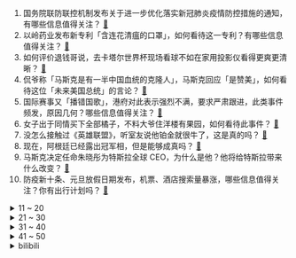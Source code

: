 1. 国务院联防联控机制发布关于进一步优化落实新冠肺炎疫情防控措施的通知，有哪些信息值得关注？ [:link:](https://www.zhihu.com/question/570956760)
2. 以岭药业发布新专利「含连花清瘟的口罩」，如何看待这一专利？有哪些信息值得关注？ [:link:](https://www.zhihu.com/question/570923163)
3. 如何评价退钱哥说，去卡塔尔世界杯现场看球不如在家用投影仪看得更爽更清晰？ [:link:](https://www.zhihu.com/question/568591970)
4. 侃爷称「马斯克是有一半中国血统的克隆人」，马斯克回应「是赞美」，如何看待这位「未来美国总统」的言论？ [:link:](https://www.zhihu.com/question/570731553)
5. 国际赛事又「播错国歌」，港府对此表示强烈不满，要求严肃跟进，此类事件频发，原因几何？哪些信息值得关注？ [:link:](https://www.zhihu.com/question/570242449)
6. 女子出于同情买下全部橘子，不料大爷住洋楼有果园，如何看待此事件？ [:link:](https://www.zhihu.com/question/570710982)
7. 没怎么接触过《英雄联盟》，听室友说他铂金就很牛了，这是真的吗？ [:link:](https://www.zhihu.com/question/534878629)
8. 现在，阿根廷已经露出冠军相，但是能够成真吗？ [:link:](https://www.zhihu.com/question/570792680)
9. 马斯克决定任命朱晓彤为特斯拉全球 CEO，为什么是他？他将给特斯拉带来什么改变？ [:link:](https://www.zhihu.com/question/571015714)
10. 防疫新十条、元旦放假日期发布，机票、酒店搜索量暴涨，哪些信息值得关注？你有出行计划吗？ [:link:](https://www.zhihu.com/question/570947878)
<details>
<summary>11 ~ 20</summary>

11. 河南官方回应「网传女孩举报父亲被打死后失联」，目前案情进展如何？ [:link:](https://www.zhihu.com/question/570965873)
12. 为什么李陵五千步兵打八万骑兵能杀一万多，卫青五万骑兵几十万步兵打匈奴也是杀一万多？ [:link:](https://www.zhihu.com/question/549756470)
13. 雷神 CEO 称「为了援助乌克兰，标枪和毒刺的库存几乎耗尽了」，如何看待？美国对乌军援还将持续多久？ [:link:](https://www.zhihu.com/question/570785179)
14. 国务院联防联控机制表示「没有疫情的学校要开展正常的线下教学活动」，还有哪些信息可以关注？ [:link:](https://www.zhihu.com/question/570958262)
15. 《阿凡达 2》内地影院平均票价 71.8 元，专家预测国内累计票房可达 40 亿元，哪些信息值得关注？ [:link:](https://www.zhihu.com/question/570993243)
16. 张核子团队或涉嫌学术不端，核子基因已开发上千种基因检测项目，还有哪些信息值得关注？ [:link:](https://www.zhihu.com/question/570788651)
17. 86.1% 受访青年相信在基层好好干大有可为，去基层工作年轻人需要做哪些准备？ [:link:](https://www.zhihu.com/question/570499184)
18. 为什么目前高学历人才扎堆的游戏大厂却难出好游戏？ [:link:](https://www.zhihu.com/question/530816105)
19. 未来，星际探索中，人类遇到了一颗类地星球，正处于类似地球“恐龙时代”的时期，人类应该怎么做？ [:link:](https://www.zhihu.com/question/569985141)
20. 元旦放假通知来了，连放 3 天不调休，你打算怎么过？可以晒晒你的假期计划吗？ [:link:](https://www.zhihu.com/question/570793881)
</details>
<details>
<summary>21 ~ 30</summary>

21. 长安汽车原力技术发布会，有什么亮点值得关注？ [:link:](https://www.zhihu.com/question/570953165)
22. 进返京人员不再查核酸和健康码，抵京后不再执行落地三天三检，还有哪些信息值得关注？ [:link:](https://www.zhihu.com/question/571007546)
23. 腾讯基于Electron技术的Windows版QQ内测版本预计2023 年推出，该版本有哪些新功能？ [:link:](https://www.zhihu.com/question/570447541)
24. 分析称乌克兰要将战火引到俄境内，普京就保障国内安全主持召开闭门会议，哪些信息值得关注？ [:link:](https://www.zhihu.com/question/570799484)
25. 主播在尼泊尔直播时被杀，当地华侨华人协会回应「行凶者已被抓」，案情最新进展如何？ [:link:](https://www.zhihu.com/question/570781752)
26. 马斯克发起一项投票，询问网民是否支持赦免斯诺登和阿桑奇，结果 80% 的人支持赦免，这释放了哪些信息？ [:link:](https://www.zhihu.com/question/570770676)
27. 日本足球最好成绩只是世界杯16强，中国足球真的有必要学习他们吗？ [:link:](https://www.zhihu.com/question/444160236)
28. 怎么评价《原神》新常驻玩法七圣召唤? [:link:](https://www.zhihu.com/question/554011447)
29. 《甄嬛传》里真正的「人生赢家」是谁？ [:link:](https://www.zhihu.com/question/570242923)
30. 柴米油盐与诗和远方，真的不可调和吗？ [:link:](https://www.zhihu.com/question/570955418)
</details>
<details>
<summary>31 ~ 40</summary>

31. 如何评价《原神》的七圣召唤？ [:link:](https://www.zhihu.com/question/570963006)
32. 世界上有哪些看似很普通，实则很奢侈的食物？ [:link:](https://www.zhihu.com/question/562667486)
33. 合同到期员工提出涨薪才续签，公司操作不当赔了 16 万，该事件起到哪些警示作用？ [:link:](https://www.zhihu.com/question/570419396)
34. 如何在不卸载《原神》的情况下，不沉迷? [:link:](https://www.zhihu.com/question/568428170)
35. 卡塔尔 974 体育场由废弃集装箱构成，完成赛事后它将被拆分，都有哪些设计亮点？对功能设施有影响吗？ [:link:](https://www.zhihu.com/question/568781887)
36. 梁万年称优化防控不是完全放开，更不是被动放开，「现已接近恢复疫情前生活的时机」，哪些信息值得关注？ [:link:](https://www.zhihu.com/question/570966342)
37. 在飞机头等舱，坐过你旁边的最著名的人是谁？ [:link:](https://www.zhihu.com/question/359274010)
38. 中共中央政治局会议分析研究 2023 年经济工作，研究部署党风廉政建设和反腐败工作，哪些信息值得关注？ [:link:](https://www.zhihu.com/question/570922699)
39. 《诡秘之主》中，黑夜教会为什么一直保存着圣赛琳娜的骨灰？ [:link:](https://www.zhihu.com/question/570128165)
40. 美再对台军售，两项总额 4.28 亿美元，此举将产生哪些影响？还有哪些信息值得关注？ [:link:](https://www.zhihu.com/question/570951267)
</details>
<details>
<summary>41 ~ 50</summary>

41. 安徽芜湖三孩家庭首次申请公积金贷款，额度可上浮 20 %，会产生什么影响？ [:link:](https://www.zhihu.com/question/570529801)
42. 扳手腕骨折男子索赔 9.9 万，法院称「自愿参与应承担后果」，如何看待此事件？ [:link:](https://www.zhihu.com/question/570708782)
43. 苹果被曝将汽车发布推迟至2026年，暂缓 L5 级自动驾驶构想，售价或不到十万美元，哪些信息值得关注？ [:link:](https://www.zhihu.com/question/570888059)
44. 国家卫健委表示「十条措施是为了持续提高防控的科学精准水平」「执行中不搞层层加码」，有哪些信息值得关注？ [:link:](https://www.zhihu.com/question/570968931)
45. 12 月 7 日熊去氧胆酸概念股全线爆发，相关公司称「产品不涉及新冠病毒预防等」，有哪些信息值得关注？ [:link:](https://www.zhihu.com/question/570962178)
46. 专家称新冠肺炎应改称新冠病毒传染病，如何从医学角度解读？ [:link:](https://www.zhihu.com/question/570884286)
47. 《原神》最新魔神任务，你们给散兵起的新名字是什么？ [:link:](https://www.zhihu.com/question/570974075)
48. 在山里散放50头猪不去管，几年后会怎样？能活吗？ [:link:](https://www.zhihu.com/question/570559267)
49. 上半区南美 PK 欧洲，下半区欧洲围剿非洲独苗，哪两队能会师卡塔尔世界杯决赛？ [:link:](https://www.zhihu.com/question/570828459)
50. 在《风吹半夏》剧中，你学到了哪些「生意经」？ [:link:](https://www.zhihu.com/question/569190250)
</details><details>
<summary>bilibili</summary>

1. 《原神》角色演示-「流浪者：今昔离索」 [:link:](//www.bilibili.com/video/BV1BW4y1u7CY)
2. “你管这叫世界杯主题曲？” [:link:](//www.bilibili.com/video/BV1o14y1E7xG)
3. “你不妨大胆点去生活，其实没那么多观众！” [:link:](//www.bilibili.com/video/BV1aP4y197h5)
4. 我这照片哪里出了问题？ [:link:](//www.bilibili.com/video/BV1V84y167mY)
5. 拜托，谁会看妹妹跳舞看那么久呢？ [:link:](//www.bilibili.com/video/BV15D4y1e7u2)
6. “再见了妈妈，今晚我就要远航！”居家无聊来阳台唱唱歌～ [:link:](//www.bilibili.com/video/BV1UM41167Vm)
7. 山羊闻蜡，这就是传说中的羊群效应吗？ [:link:](//www.bilibili.com/video/BV1mK411X7Eq)
8. 纯人声演绎动画《JOJO的奇妙冒险》主题曲～【MayTree五月树】 [:link:](//www.bilibili.com/video/BV1WW4y1g7wd)
9. 学习英语一半是爱好一半是因为她 [:link:](//www.bilibili.com/video/BV1C84y1k7gA)
10. 明朝海盗和方便面有啥关系？【小约翰】 [:link:](//www.bilibili.com/video/BV1VV4y1P76f)
<details>
<summary>11 ~ 20</summary>

11. 富人离婚千万资产纠纷，穷人没了脑袋也得爬起来上班！经典网剧《灵魂摆渡》第十八回《旧事》 [:link:](//www.bilibili.com/video/BV1wK411976N)
12. 嘿嘿嘿今天整点狠活嘿嘿嘿嘿 [:link:](//www.bilibili.com/video/BV1jW4y1g74R)
13. 一位粉丝想看到自己奔跑的样子 [:link:](//www.bilibili.com/video/BV1ED4y1Y7dc)
14. MrBeast给你300块你懂我的意思吗？ [:link:](//www.bilibili.com/video/BV1844y1Q7a6)
15. 小猫咪打架能有多上头，喵师傅“爆装备”全集，其实吵了很久！ [:link:](//www.bilibili.com/video/BV1zK411X7ov)
16. 探秘卡塔尔土豪烤肉店！羊排2斤起卖！面包竟然1米长？ [:link:](//www.bilibili.com/video/BV12e411N7xW)
17. 羊村（3） [:link:](//www.bilibili.com/video/BV1Y44y1Q7BL)
18. 不同月薪的居家办公现状 [:link:](//www.bilibili.com/video/BV1Se411N7Y7)
19. 采新冰：存冰用完，新冰接续，哈尔滨冰雪大世界工程进展迅速。 [:link:](//www.bilibili.com/video/BV11M411B7ci)
20. 我想，这以后便是在农村扎根了吧 [:link:](//www.bilibili.com/video/BV1644y1S7H3)
</details>
<details>
<summary>21 ~ 30</summary>

21. ⚠️原神氪金32W慈善博主，在线送10只散兵、一斗、雷神、凌人！！！！ [:link:](//www.bilibili.com/video/BV13e411K7Qa)
22. 梅西C罗首次公开谈论国足，并提出宝贵建议 [:link:](//www.bilibili.com/video/BV1Nv4y1R7J7)
23. 医生一眼就看出了我的问题 [:link:](//www.bilibili.com/video/BV1P24y1k7XT)
24. 我曝光了网络诈骗 很快就被报复了 [:link:](//www.bilibili.com/video/BV1jv4y1R79G)
25. 欺负一条小团团 [:link:](//www.bilibili.com/video/BV1Xe411N73u)
26. 这学是一秒也上不下去了 [:link:](//www.bilibili.com/video/BV1u841157XB)
27. 漠叔到西沙宣传，渔民相见恨晚，大家纷纷拿出食物 [:link:](//www.bilibili.com/video/BV1p44y1S7Vv)
28. 什么是朋友？他说...  2 [:link:](//www.bilibili.com/video/BV17g411H7do)
29. 很难想象坐在电脑对面的是个人 [:link:](//www.bilibili.com/video/BV1qe411N7JD)
30. 如果此生注定平凡，你要怎么办？ [:link:](//www.bilibili.com/video/BV1914y1E7NE)
</details>
<details>
<summary>31 ~ 40</summary>

31. 小狗祝你每天都开心！ [:link:](//www.bilibili.com/video/BV13P4y1Q7JR)
32. 剪纸，中国传统文化，世界非物质文化遗产 [:link:](//www.bilibili.com/video/BV1Yv4y1R7nH)
33. 什么人啊真的是 [:link:](//www.bilibili.com/video/BV11G411T7zH)
34. 普通长相的女生如何通过穿搭改变气质？（内搭篇） [:link:](//www.bilibili.com/video/BV12W4y1p7EW)
35. 歌曲名最后的英文后缀都是什么意思？ [:link:](//www.bilibili.com/video/BV1SP4y19799)
36. 没有胜负心当什么夫妻 [:link:](//www.bilibili.com/video/BV1H44y1S7pX)
37. 《蜘蛛侠 : 迈尔斯》完整电影版【𝟒𝑲 | 𝟐𝟏:𝟗超宽银幕】2小时看完小黑蛛的华丽进化 [:link:](//www.bilibili.com/video/BV1pP4y197Hc)
38. 大连.黑石礁酒楼  厨子探店¥287 [:link:](//www.bilibili.com/video/BV1GW4y1g7pT)
39. 简单研究了一下时尚 [:link:](//www.bilibili.com/video/BV1w24y1k7kh)
40. 肥肠辣鸡!差点重开... [:link:](//www.bilibili.com/video/BV1ve4y1u7qW)
</details>
<details>
<summary>41 ~ 50</summary>

41. 【恐怖】孤独摇滚《夺命吉他》官方中字终极预告 [:link:](//www.bilibili.com/video/BV1T24y1C7my)
42. 打开之前没想到这么震撼，修了800多年的科隆大教堂——哥特式建筑天花板 [:link:](//www.bilibili.com/video/BV1J84y167FM)
43. 首发逆天牌组！超高胜率3回合秒赢！最细对局教学！进阶必看！对局必赢！超高翻盘、高伤害、高召唤、高充能、高生存、高配合、高抗压、高秒人 [:link:](//www.bilibili.com/video/BV1KW4y1g79t)
44. 时隔多日！窝里老师出窝啦～ [:link:](//www.bilibili.com/video/BV1NM411r7R2)
45. 【原神夜店风】未 来 可 妻 ~ [:link:](//www.bilibili.com/video/BV1we411K7is)
46. 猪的睡眠质量 [:link:](//www.bilibili.com/video/BV1AM411r7zS)
47. 《原神》角色演示-「珐露珊：百岁珊」 [:link:](//www.bilibili.com/video/BV1tM411B7NA)
48. 挑战430一斤的巨大海战车，刺身极品，口感燃爆口腔 [:link:](//www.bilibili.com/video/BV1wM411r7pY)
49. 想了解一下我就进来看，觉得耐心看完的人很温柔！ [:link:](//www.bilibili.com/video/BV1eG411u75w)
50. 风雨夜深人散尽，孤灯犹唤卖汤圆。夜夜除非，好酒留人醉。还原古画会滚的灯笼《滚灯》 [:link:](//www.bilibili.com/video/BV1MG411T7AV)
</details>
<details>
<summary>51 ~ 60</summary>

51. 💪B站版《健身新手的减脂完全手册》™💪 [:link:](//www.bilibili.com/video/BV1AM411r7z3)
52. 把牙齿「种」进眼睛，就能重见光明 [:link:](//www.bilibili.com/video/BV1c24y1k7GH)
53. 鱼虾分离装置的原理，四海湖的冰汤圆咋来的？牛顿摆的原理 [:link:](//www.bilibili.com/video/BV1Xe4y1M75c)
54. 【假装讲电影】爆笑喜剧！劫匪抢夜店！夜店美女人质！全都舍不得走！ [:link:](//www.bilibili.com/video/BV1M24y1k75r)
55. ★我的世界★永恒的MC生存又回来了 [:link:](//www.bilibili.com/video/BV1Wd4y147YM)
56. “真理往往掌握在少数人手中” [:link:](//www.bilibili.com/video/BV1EG411T7wB)
57. 这是一个温暖人心的陷阱！ [:link:](//www.bilibili.com/video/BV1944y1U7u4)
58. 稻妻上分：八 重 摇 🦊 [:link:](//www.bilibili.com/video/BV15G4y1R7UQ)
59. 康师傅看了想打人！只是多了亿点点牛肉…… [:link:](//www.bilibili.com/video/BV1s44y1Q7sq)
60. 我打着朋友名义陪在你身边，但我没想过和你一辈子只做朋友 [:link:](//www.bilibili.com/video/BV1DW4y1u7WE)
</details>
<details>
<summary>61 ~ 70</summary>

61. 你买三千万南极队赢是吧！ [:link:](//www.bilibili.com/video/BV1HP411M7zA)
62. 逃难式放假！短短几天经历人生的大起大落大起大落 [:link:](//www.bilibili.com/video/BV1184y1k7yc)
63. 感谢大自然的馈赠，游牧民族自古以来逐水草而居，养育了众多的草原儿女 [:link:](//www.bilibili.com/video/BV18M41167N1)
64. 东亚怪物房里卷出来的重骑兵究竟有多狠？【文明的故事】 [:link:](//www.bilibili.com/video/BV1dG411T73N)
65. 南京暴雪去吃一碗柴火馄饨是一种怎样体验？爷爷说，看到柴火的人，今年一定会红红火火。 [:link:](//www.bilibili.com/video/BV1W841157mL)
66. 教你如何下来×  教你速通√  Dream“6” [:link:](//www.bilibili.com/video/BV1NV4y1P7qC)
67. 【2022年双十二电脑配置推荐】教你如何用最低预算组装一台全新电脑！小白必看 ！39分钟选对配置2000-5w预算共二十二套配置！ [:link:](//www.bilibili.com/video/BV1ae411N7mN)
68. 【原神七圣召唤】(第二天已完结)从0开始的卡组攻略/寻找牌手/PVE卡组/七圣召唤/打牌/卡组/原神3.3 [:link:](//www.bilibili.com/video/BV11R4y1k7MU)
69. 我 很 想 你 [:link:](//www.bilibili.com/video/BV1hd4y1s7yx)
70. 带孩子和做家务不是老婆的专属，多分担一些，老婆也能轻松一些 [:link:](//www.bilibili.com/video/BV1VK41197vN)
</details>
<details>
<summary>71 ~ 80</summary>

71. 啥也没有，也要拼尽全力给妈妈做蛋糕！ [:link:](//www.bilibili.com/video/BV15D4y1e7Hv)
72. 难怪金星说朝鲜舞是最难学的。跳得好是大神，跳不好像跳大神 [:link:](//www.bilibili.com/video/BV1fR4y1y7Se)
73. 【韩国追星日常】买一件衣服就能和李洙赫拥抱 让他在耳边说谢谢 [:link:](//www.bilibili.com/video/BV11P411M7vZ)
74. 《真  正  的  婉  儿》 [:link:](//www.bilibili.com/video/BV1WP411M7RD)
75. 伟大的骗子（分享一个奇怪的故事） [:link:](//www.bilibili.com/video/BV1G14y1J7Dh)
76. 中性风半扎狼尾 [:link:](//www.bilibili.com/video/BV1gV4y1P7LL)
77. 送自己一场生日旅行 [:link:](//www.bilibili.com/video/BV1NK41197vz)
78. “每当我撑不下去，就会打开这个视频！” [:link:](//www.bilibili.com/video/BV1Eg411H7J1)
79. 感情是对抗路的什么来着？ [:link:](//www.bilibili.com/video/BV1AP411M78o)
80. 关于老师让我们拍线上运动视频，我去当蜘蛛侠但撤回不了了这档事 [:link:](//www.bilibili.com/video/BV1LG4y1R7AK)
</details>
<details>
<summary>81 ~ 90</summary>

81. 有些道理，我再不说你就自己悟出来了！ [:link:](//www.bilibili.com/video/BV1qg411H7D3)
82. 【原神】原神3.3上半武器池：谈不上毒，很专很小众！还行，就是有点坏。 [:link:](//www.bilibili.com/video/BV1WG411T7bn)
83. 我差点被螺蛳粉噶了 [:link:](//www.bilibili.com/video/BV1Bd4y147ek)
84. 今天突然就过去了，蛮奇怪的 [:link:](//www.bilibili.com/video/BV13g411H7Ey)
85. 天命寄定，原神28支队伍速杀3.2深渊龙兽 [:link:](//www.bilibili.com/video/BV1gv4y1o7q3)
86. 波 奇 米 亚 狂 想 曲 [:link:](//www.bilibili.com/video/BV13v4y1o7PJ)
87. 七百分班级 [:link:](//www.bilibili.com/video/BV1dG4y1G7fK)
88. 陈总受难记第二期，带五个泳衣妹子出海都吐了，在别墅等他们的妹子都哭了 [:link:](//www.bilibili.com/video/BV1mG411T7ET)
89. R星亮出王牌！《GTA6》史诗级大爆料正式登场#神作来临 [:link:](//www.bilibili.com/video/BV1sd4y147Lt)
90. 男朋友有了兄弟就忘了我！可以理解……才怪！ [:link:](//www.bilibili.com/video/BV1Qg411n7dx)
</details>
<details>
<summary>91 ~ 100</summary>

91. 没错👌，是我那么非不出货🤡 [:link:](//www.bilibili.com/video/BV1se411N7vM)
92. 厨师长分享：用刀口辣椒炒“辣子鸡”，创新做法，辣的到位 [:link:](//www.bilibili.com/video/BV1v44y1S73A)
93. 剪头真开心…… [:link:](//www.bilibili.com/video/BV1r841157aa)
94. 祝鹰眼生日快乐，鹰眼是射手座传下去！ [:link:](//www.bilibili.com/video/BV1q44y1S72d)
95. 前 方 高 甜！李峋真的把她宠回了眼里有光的公主！永远会为校园走到婚礼心动！ [:link:](//www.bilibili.com/video/BV1ug411H74z)
96. 「小泽」我感染了新冠病毒。 [:link:](//www.bilibili.com/video/BV1ZG4y1G7sF)
97. 七年了，嫁给了十八岁就喜欢的男孩 [:link:](//www.bilibili.com/video/BV1yW4y1p7u8)
98. 煤气罐改名万元户 [:link:](//www.bilibili.com/video/BV1624y1k7kp)
99. 小时候根本看不懂！重新解读30年前的徐克导演经典港片《青蛇》 [:link:](//www.bilibili.com/video/BV1484y167iz)
100. 猫德学院第五次围剿狮子猫 [:link:](//www.bilibili.com/video/BV1vW4y1g7Mq)
</details></details>